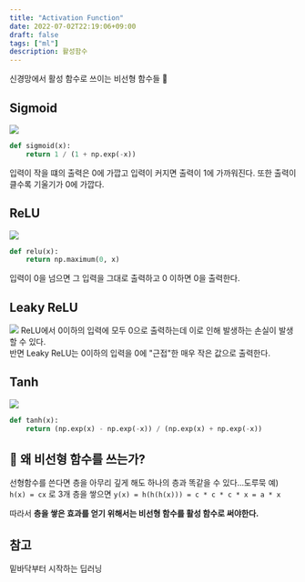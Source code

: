 ```yaml
---
title: "Activation Function"
date: 2022-07-02T22:19:06+09:00
draft: false
tags: ["ml"]
description: 활성함수
---
```

신경망에서 활성 함수로 쓰이는 비선형 함수들 🧨
## Sigmoid
![](/images/ML/sigmoid.png)
```python
def sigmoid(x):
    return 1 / (1 + np.exp(-x))
```
입력이 작을 떄의 출력은 0에 가깝고 입력이 커지면 출력이 1에 가까워진다. 
또한 출력이 클수록 기울기가 0에 가깝다. 
## ReLU
![](/images/ML/relu.png)
```python
def relu(x):
    return np.maximum(0, x)
```
입력이 0을 넘으면 그 입력을 그대로 출력하고 0 이하면 0을 출력한다.
## Leaky ReLU
![](/images/ML/leaky_relu.png)
ReLU에서 0이하의 입력에 모두 0으로 출력하는데 이로 인해 발생하는 손실이 발생할 수  있다.  
반면 Leaky ReLU는 0이하의 입력을 0에 "근접"한 매우 작은 값으로 출력한다.
## Tanh
![](/images/ML/tanh.png)
```python
def tanh(x):
    return (np.exp(x) - np.exp(-x)) / (np.exp(x) + np.exp(-x))
```
## 🤷 왜 비선형 함수를 쓰는가?
선형함수를 쓴다면 층을 아무리 깊게 해도 하나의 층과 똑같을 수 있다...도루묵
예) `h(x) = cx` 로 3개 층을 쌓으면 `y(x) = h(h(h(x))) = c * c * c * x = a * x`

따라서 **층을 쌓은 효과를 얻기 위해서는 비선형 함수를 활성 함수로 써야한다.**

## 참고
밑바닥부터 시작하는 딥러닝